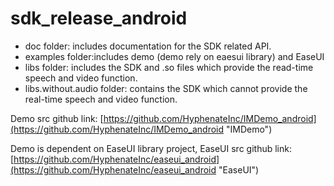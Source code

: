 # sdk_release_android
- doc folder: includes documentation for the SDK related API.
- examples folder:includes demo (demo rely on eaesui library) and EaseUI
- libs folder: includes the SDK and .so files which provide the read-time speech and video function.
- libs.without.audio folder: contains the SDK which cannot provide the real-time speech and video function.

Demo src github link: [https://github.com/HyphenateInc/IMDemo_android](https://github.com/HyphenateInc/IMDemo_android "IMDemo")

Demo is dependent on EaseUI library project, EaseUI src github link:[https://github.com/HyphenateInc/easeui_android](https://github.com/HyphenateInc/easeui_android "EaseUI")
